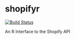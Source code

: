 shopifyr
========

[![Build Status](https://travis-ci.org/charliebone/shopifyr.png)](https://travis-ci.org/charliebone/shopifyr)

An R Interface to the Shopify API
